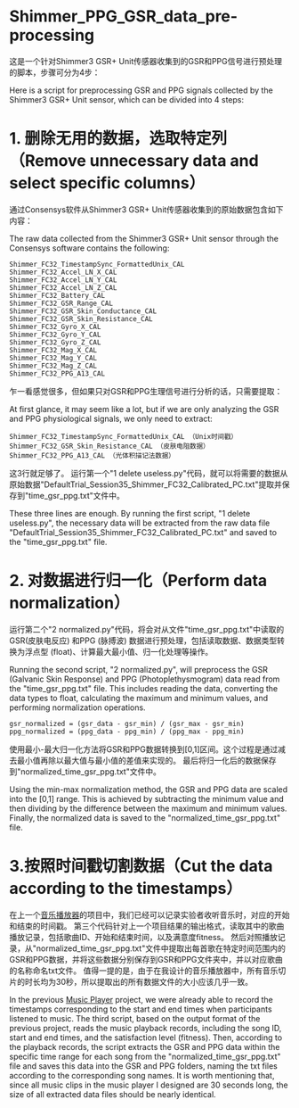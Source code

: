 # Shimmer_PPG_GSR_data_pre-processing
这是一个针对Shimmer3 GSR+ Unit传感器收集到的GSR和PPG信号进行预处理的脚本，步骤可分为4步：

Here is a script for preprocessing GSR and PPG signals collected by the Shimmer3 GSR+ Unit sensor, which can be divided into 4 steps:

# 1. 删除无用的数据，选取特定列（Remove unnecessary data and select specific columns）
通过Consensys软件从Shimmer3 GSR+ Unit传感器收集到的原始数据包含如下内容：

The raw data collected from the Shimmer3 GSR+ Unit sensor through the Consensys software contains the following:
```
Shimmer_FC32_TimestampSync_FormattedUnix_CAL
Shimmer_FC32_Accel_LN_X_CAL
Shimmer_FC32_Accel_LN_Y_CAL
Shimmer_FC32_Accel_LN_Z_CAL
Shimmer_FC32_Battery_CAL
Shimmer_FC32_GSR_Range_CAL
Shimmer_FC32_GSR_Skin_Conductance_CAL
Shimmer_FC32_GSR_Skin_Resistance_CAL
Shimmer_FC32_Gyro_X_CAL
Shimmer_FC32_Gyro_Y_CAL
Shimmer_FC32_Gyro_Z_CAL
Shimmer_FC32_Mag_X_CAL
Shimmer_FC32_Mag_Y_CAL
Shimmer_FC32_Mag_Z_CAL
Shimmer_FC32_PPG_A13_CAL	
```
乍一看感觉很多，但如果只对GSR和PPG生理信号进行分析的话，只需要提取：

At first glance, it may seem like a lot, but if we are only analyzing the GSR and PPG physiological signals, we only need to extract:
```
Shimmer_FC32_TimestampSync_FormattedUnix_CAL （Unix时间戳）
Shimmer_FC32_GSR_Skin_Resistance_CAL （皮肤电阻数据）
Shimmer_FC32_PPG_A13_CAL （光体积描记法数据）
```
这3行就足够了。
运行第一个"1 delete useless.py"代码，就可以将需要的数据从原始数据"DefaultTrial_Session35_Shimmer_FC32_Calibrated_PC.txt"提取并保存到"time_gsr_ppg.txt"文件中。

These three lines are enough.
By running the first script, "1 delete useless.py", the necessary data will be extracted from the raw data file "DefaultTrial_Session35_Shimmer_FC32_Calibrated_PC.txt" and saved to the "time_gsr_ppg.txt" file.

# 2. 对数据进行归一化（Perform data normalization）
运行第二个"2 normalized.py"代码，将会对从文件"time_gsr_ppg.txt"中读取的 GSR(皮肤电反应) 和PPG (脉搏波) 数据进行预处理，包括读取数据、数据类型转换为浮点型 (float)、计算最大最小值、归一化处理等操作。

Running the second script, "2 normalized.py", will preprocess the GSR (Galvanic Skin Response) and PPG (Photoplethysmogram) data read from the "time_gsr_ppg.txt" file. This includes reading the data, converting the data types to float, calculating the maximum and minimum values, and performing normalization operations.
```
gsr_normalized = (gsr_data - gsr_min) / (gsr_max - gsr_min)
ppg_normalized = (ppg_data - ppg_min) / (ppg_max - ppg_min)
```
使用最小-最大归一化方法将GSR和PPG数据转换到[0,1]区间。这个过程是通过减去最小值再除以最大值与最小值的差值来实现的。
最后将归一化后的数据保存到"normalized_time_gsr_ppg.txt"文件中。

Using the min-max normalization method, the GSR and PPG data are scaled into the [0,1] range. This is achieved by subtracting the minimum value and then dividing by the difference between the maximum and minimum values.
Finally, the normalized data is saved to the "normalized_time_gsr_ppg.txt" file.

# 3.按照时间戳切割数据（Cut the data according to the timestamps）
在上一个[音乐播放器](https://github.com/motortor/Music-Player-with-Rating-Functionality)的项目中，我们已经可以记录实验者收听音乐时，对应的开始和结束的时间戳。
第三个代码针对上一个项目结果的输出格式，读取其中的歌曲播放记录，包括歌曲ID、开始和结束时间，以及满意度fitness。
然后对照播放记录，从"normalized_time_gsr_ppg.txt"文件中提取出每首歌在特定时间范围内的GSR和PPG数据，并将这些数据分别保存到GSR和PPG文件夹中，并以对应歌曲的名称命名txt文件。
值得一提的是，由于在我设计的音乐播放器中，所有音乐切片的时长均为30秒，所以提取出的所有数据文件的大小应该几乎一致。

In the previous [Music Player](https://github.com/motortor/Music-Player-with-Rating-Functionality) project, we were already able to record the timestamps corresponding to the start and end times when participants listened to music.
The third script, based on the output format of the previous project, reads the music playback records, including the song ID, start and end times, and the satisfaction level (fitness). 
Then, according to the playback records, the script extracts the GSR and PPG data within the specific time range for each song from the "normalized_time_gsr_ppg.txt" file and saves this data into the GSR and PPG folders, naming the txt files according to the corresponding song names.
It is worth mentioning that, since all music clips in the music player I designed are 30 seconds long, the size of all extracted data files should be nearly identical.
